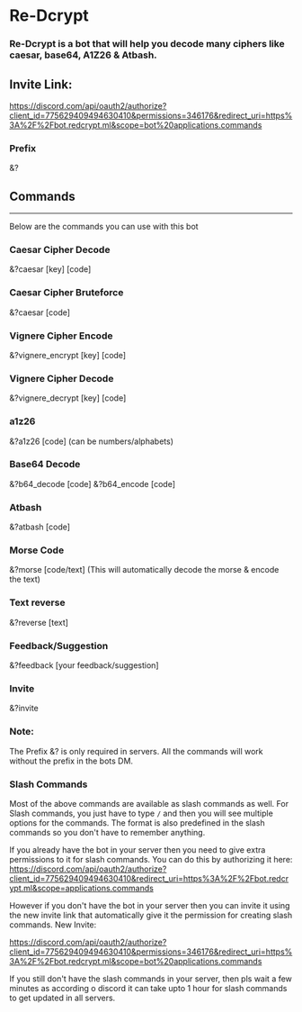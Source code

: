 # Re-Dcrypt 
### Re-Dcrypt is a bot that will help you decode many ciphers like caesar, base64, A1Z26 & Atbash.

## Invite Link:
https://discord.com/api/oauth2/authorize?client_id=775629409494630410&permissions=346176&redirect_uri=https%3A%2F%2Fbot.redcrypt.ml&scope=bot%20applications.commands

### Prefix

&?

## Commands
--------

Below are the commands you can use with this bot

### Caesar Cipher Decode

&?caesar \[key\] \[code\]

### Caesar Cipher Bruteforce

&?caesar \[code\]

### Vignere Cipher Encode

&?vignere\_encrypt \[key\] \[code\]

### Vignere Cipher Decode

&?vignere\_decrypt \[key\] \[code\]

### a1z26

&?a1z26 \[code\] (can be numbers/alphabets)

### Base64 Decode

&?b64\_decode \[code\] &?b64\_encode \[code\]

### Atbash

&?atbash \[code\]

### Morse Code

&?morse \[code/text\] (This will automatically decode the morse & encode the text)

### Text reverse

&?reverse \[text\]

### Feedback/Suggestion

&?feedback \[your feedback/suggestion\]

### Invite

&?invite

### Note:

The Prefix &? is only required in servers. All the commands will work without the prefix in the bots DM.

### Slash Commands
 Most of the above commands are available as slash commands as well. For Slash commands, you just have to type `/` and then you will see multiple options for the commands. The format is also predefined in the slash commands so you don't have to remember anything.


If you already have the bot in your server then you need to give extra permissions to it for slash commands. You can do this by authorizing it here: https://discord.com/api/oauth2/authorize?client_id=775629409494630410&redirect_uri=https%3A%2F%2Fbot.redcrypt.ml&scope=applications.commands

However if you don't have the bot in your server then you can invite it using the new invite link that automatically give it the permission for creating slash commands. 
New Invite: 

https://discord.com/api/oauth2/authorize?client_id=775629409494630410&permissions=346176&redirect_uri=https%3A%2F%2Fbot.redcrypt.ml&scope=bot%20applications.commands

If you still don't have the slash commands in your server, then pls wait a few minutes as according o discord it can take upto 1 hour for slash commands to get updated in all servers.
